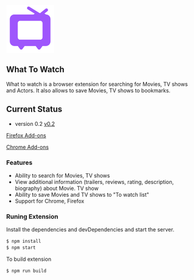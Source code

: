 
![tv](https://github.com/ModestB/what-to-watch/blob/master/public/wtw-logo.png)

## What To Watch

What to watch is a browser extension for searching for Movies, TV shows and Actors. It also allows to save Movies, TV shows to bookmarks.

## Current Status
- version 0.2 [v0.2](https://github.com/ModestB/what-to-watch/releases/tag/v0.2)

[Firefox Add-ons](https://addons.mozilla.org/en-US/firefox/addon/what-to-watch/)

[Chrome Add-ons](https://chrome.google.com/webstore/detail/what-to-watch/fgbodlmbchgeoifgoblfdagllijdhmae)

### Features

- Ability to search for Movies, TV shows
- View additional information (trailers, reviews, rating, description, biography) about Movie. TV show
- Ability to save Movies and TV shows to "To watch list" 
- Support for Chrome, Firefox

### Runing Extension 

Install the dependencies and devDependencies and start the server.
```sh
$ npm install 
$ npm start
```

To build extension
```sh
$ npm run build
```
